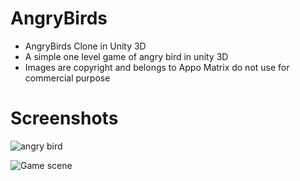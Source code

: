 # AngryBirds
- AngryBirds Clone in Unity 3D
- A simple one level game of angry bird in unity 3D
- Images are copyright and belongs to Appo Matrix do not use for commercial purpose 

# Screenshots
![angry bird](https://user-images.githubusercontent.com/22947683/31865670-23032fe0-b738-11e7-951d-bab7976fef1e.PNG)

![Game scene](https://i.makeagif.com/media/9-22-2015/SCjdjS.gif)
